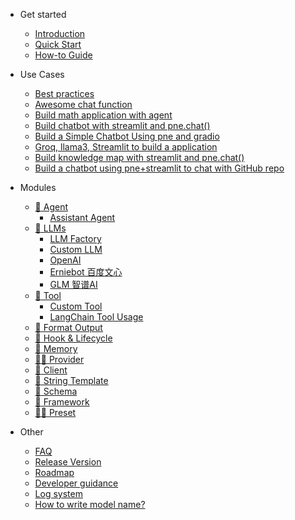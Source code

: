 - Get started
  - [Introduction](README.md)
  - [Quick Start](get_started/quick_start.md#quick-start)
  - [How-to Guide](get_started/how-to-guide.md#how-to-guides)

- Use Cases
  - [Best practices](use_cases/intro.md#use-cases)
  - [Awesome chat function](use_cases/chat_usage.md#chat)
  - [Build math application with agent](use_cases/build-math-application-with-agent.md#building-a-math-application-with-promptulate-agents)
  - [Build chatbot with streamlit and pne.chat()](use_cases/streamlit-chatbot#build-a-simple-chatbot-using-streamlit-and-pne)
  - [Build a Simple Chatbot Using pne and gradio](use_cases/pne-gradio.md#build-a-simple-chatbot-using-pne-and-gradio)
  - [Groq, llama3, Streamlit to build a application](use_cases/streamlit-groq-llama3.md#groq-llama3-streamlit-to-build-a-application)
  - [Build knowledge map with streamlit and pne.chat()](use_cases/llmapper.md#llmapper)
  - [Build a chatbot using pne+streamlit to chat with GitHub repo](use_cases/chat-to-github-repo.md#build-a-chatbot-using-pne-streamlit-to-chat-with-GitHub-repo)

- Modules
  - [:robot: Agent](modules/agent.md#agent)
    - [Assistant Agent](modules/agents/assistant_agent_usage.md#assistant-agent)
  - [:notebook_with_decorative_cover: LLMs](modules/llm/llm.md#llm)
    - [LLM Factory](modules/llm/llm-factory-usage.md#LLMFactory)
    - [Custom LLM](modules/llm/custom_llm.md#custom-llm)
    - [OpenAI](modules/llm/openai.md#openai)
    - [Erniebot 百度文心](modules/llm/erniebot.md#百度文心erniebot)
    - [GLM 智谱AI](modules/llm/zhipu.md#智谱系列模型)
  - [:toolbox: Tool](modules/tools/index#Tool)
    - [Custom Tool](modules/tools/custom_tool_usage.md#custom-tool)
    - [LangChain Tool Usage](modules/tools/langchain_tool_usage.md#langchain-tool-usage)
  - [🐠 Format Output](modules/formatter.md#简介)
  - [:probing_cane: Hook & Lifecycle](modules/hook.md#what-is-hook)
  - [:department_store: Memory](modules/memory.md#memory)
  - [:man_with_probing_cane: Provider](modules/provider.md#provider)
  - [:muscle: Client](modules/client.md#client)
  - [:helicopter: String Template](modules/other/string_template.md#string-template)
  - [🏫 Schema](modules/schema.md#Schema)
  - [:hiking_boot: Framework](modules/framework.md#framework)
  - [:man_in_tuxedo: Preset](modules/preset.md#preset-角色预设)

- Other 
  - [FAQ](other/faq.md)
  - [Release Version](other/update.md)
  - [Roadmap](other/plan.md)
  - [Developer guidance](other/contribution.md#contributing-to-promptulate)
  - [Log system](other/log_system.md#log-system)
  - [How to write model name?](other/how_to_write_model_name.md#how-to-write-model-name)
